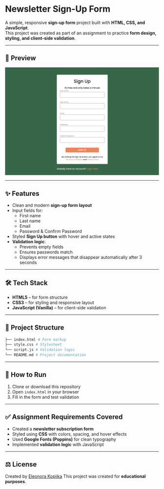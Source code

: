 # Newsletter Sign-Up Form  

A simple, responsive **sign-up form** project built with **HTML, CSS, and JavaScript**.  
This project was created as part of an assignment to practice **form design, styling, and client-side validation**.  

---
## 📸 Preview  

![Preview](screenshot.png)

---

## ✨ Features  

- Clean and modern **sign-up form layout**  
- Input fields for:  
  - First name  
  - Last name  
  - Email  
  - Password & Confirm Password  
- Styled **Sign Up button** with hover and active states  
- **Validation logic**:  
  - Prevents empty fields  
  - Ensures passwords match  
  - Displays error messages that disappear automatically after 3 seconds  

---

## 🛠️ Tech Stack  

- **HTML5** – for form structure  
- **CSS3** – for styling and responsive layout  
- **JavaScript (Vanilla)** – for client-side validation  

---

## 📂 Project Structure
```bash
├── index.html # Form markup
├── style.css # Stylesheet
└── script.js # Validation logic
└── README.md # Project documentation
```
---

## 🚀 How to Run  

1. Clone or download this repository  
2. Open `index.html` in your browser  
3. Fill in the form and test validation  

---

## ✅ Assignment Requirements Covered  

- Created a **newsletter subscription form**  
- Styled using **CSS** with colors, spacing, and hover effects  
- Used **Google Fonts (Poppins)** for clean typography  
- Implemented **validation logic** with JavaScript  

---

## ⚖️ License  

Created by [Eleonora Kopiika](https://www.linkedin.com/in/eleonora-kopiika/)
This project was created for **educational purposes**. 